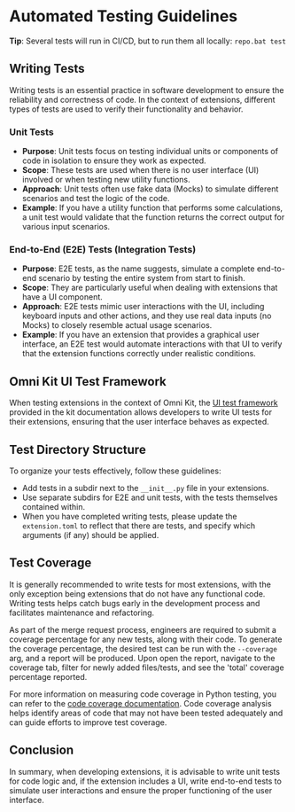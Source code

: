 # Automated Testing Guidelines

**Tip**: Several tests will run in CI/CD, but to run them all locally: `repo.bat test`

## Writing Tests

Writing tests is an essential practice in software development to ensure the reliability and correctness of code. In the context of extensions, different types of tests are used to verify their functionality and behavior.

### Unit Tests

- **Purpose**: Unit tests focus on testing individual units or components of code in isolation to ensure they work as expected.
- **Scope**: These tests are used when there is no user interface (UI) involved or when testing new utility functions.
- **Approach**: Unit tests often use fake data (Mocks) to simulate different scenarios and test the logic of the code.
- **Example**: If you have a utility function that performs some calculations, a unit test would validate that the function returns the correct output for various input scenarios.

### End-to-End (E2E) Tests (Integration Tests)

- **Purpose**: E2E tests, as the name suggests, simulate a complete end-to-end scenario by testing the entire system from start to finish.
- **Scope**: They are particularly useful when dealing with extensions that have a UI component.
- **Approach**: E2E tests mimic user interactions with the UI, including keyboard inputs and other actions, and they use real data inputs (no Mocks) to closely resemble actual usage scenarios.
- **Example**: If you have an extension that provides a graphical user interface, an E2E test would automate interactions with that UI to verify that the extension functions correctly under realistic conditions.

## Omni Kit UI Test Framework

When testing extensions in the context of Omni Kit, the [UI test framework](http://omniverse-docs.s3-website-us-east-1.amazonaws.com/kit-manual/105.0/guide/testing_exts_python.html#omni-kit-ui-test-writing-ui-tests) provided in the kit documentation allows developers to write UI tests for their extensions, ensuring that the user interface behaves as expected.

## Test Directory Structure

To organize your tests effectively, follow these guidelines:

* Add tests in a subdir next to the `__init__.py` file in your extensions.
* Use separate subdirs for E2E and unit tests, with the tests themselves contained within.
* When you have completed writing tests, please update the `extension.toml` to reflect that there are tests, and specify which arguments (if any) should be applied.

## Test Coverage

It is generally recommended to write tests for most extensions, with the only exception being extensions that do not have any functional code. Writing tests helps catch bugs early in the development process and facilitates maintenance and refactoring.

As part of the merge request process, engineers are required to submit a coverage percentage for any new tests, along with their code.  To generate the coverage percentage, the desired test can be run with the `--coverage` arg, and a report will be produced.  Upon open the report, navigate to the coverage tab, filter for newly added files/tests, and see the 'total' coverage percentage reported.

For more information on measuring code coverage in Python testing, you can refer to the [code coverage documentation](http://omniverse-docs.s3-website-us-east-1.amazonaws.com/kit-manual/105.0/guide/testing_exts_python.html#tests-code-coverage-python). Code coverage analysis helps identify areas of code that may not have been tested adequately and can guide efforts to improve test coverage.

## Conclusion

In summary, when developing extensions, it is advisable to write unit tests for code logic and, if the extension includes a UI, write end-to-end tests to simulate user interactions and ensure the proper functioning of the user interface.
